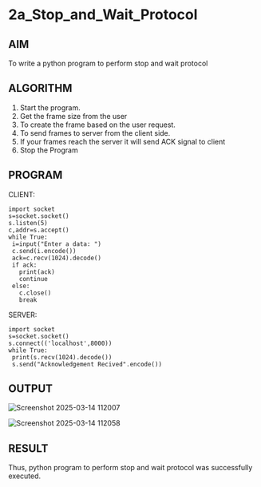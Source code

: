 # 2a_Stop_and_Wait_Protocol
## AIM 
To write a python program to perform stop and wait protocol
## ALGORITHM
1. Start the program.
2. Get the frame size from the user
3. To create the frame based on the user request.
4. To send frames to server from the client side.
5. If your frames reach the server it will send ACK signal to client
6. Stop the Program
## PROGRAM

CLIENT:
```
import socket
s=socket.socket()
s.listen(5)
c,addr=s.accept()
while True:
 i=input("Enter a data: ")
 c.send(i.encode())
 ack=c.recv(1024).decode()
 if ack:
   print(ack)
   continue
 else:
   c.close()
   break
```
SERVER:
```
import socket
s=socket.socket()
s.connect(('localhost',8000))
while True:
 print(s.recv(1024).decode())
 s.send("Acknowledgement Recived".encode())
```
## OUTPUT

![Screenshot 2025-03-14 112007](https://github.com/user-attachments/assets/8727af6b-fdbd-4013-a0f2-a02be182e3b7)

![Screenshot 2025-03-14 112058](https://github.com/user-attachments/assets/0a88a20a-f128-44d8-b737-99e909ed5db7)

## RESULT
Thus, python program to perform stop and wait protocol was successfully executed.
